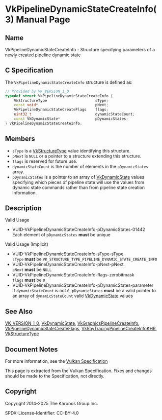 # VkPipelineDynamicStateCreateInfo(3) Manual Page

## Name

VkPipelineDynamicStateCreateInfo - Structure specifying parameters of a newly created pipeline dynamic state



## [](#_c_specification)C Specification

The `VkPipelineDynamicStateCreateInfo` structure is defined as:

```c++
// Provided by VK_VERSION_1_0
typedef struct VkPipelineDynamicStateCreateInfo {
    VkStructureType                      sType;
    const void*                          pNext;
    VkPipelineDynamicStateCreateFlags    flags;
    uint32_t                             dynamicStateCount;
    const VkDynamicState*                pDynamicStates;
} VkPipelineDynamicStateCreateInfo;
```

## [](#_members)Members

- `sType` is a [VkStructureType](https://registry.khronos.org/vulkan/specs/latest/man/html/VkStructureType.html) value identifying this structure.
- `pNext` is `NULL` or a pointer to a structure extending this structure.
- `flags` is reserved for future use.
- `dynamicStateCount` is the number of elements in the `pDynamicStates` array.
- `pDynamicStates` is a pointer to an array of [VkDynamicState](https://registry.khronos.org/vulkan/specs/latest/man/html/VkDynamicState.html) values specifying which pieces of pipeline state will use the values from dynamic state commands rather than from pipeline state creation information.

## [](#_description)Description

Valid Usage

- [](#VUID-VkPipelineDynamicStateCreateInfo-pDynamicStates-01442)VUID-VkPipelineDynamicStateCreateInfo-pDynamicStates-01442  
  Each element of `pDynamicStates` **must** be unique

Valid Usage (Implicit)

- [](#VUID-VkPipelineDynamicStateCreateInfo-sType-sType)VUID-VkPipelineDynamicStateCreateInfo-sType-sType  
  `sType` **must** be `VK_STRUCTURE_TYPE_PIPELINE_DYNAMIC_STATE_CREATE_INFO`
- [](#VUID-VkPipelineDynamicStateCreateInfo-pNext-pNext)VUID-VkPipelineDynamicStateCreateInfo-pNext-pNext  
  `pNext` **must** be `NULL`
- [](#VUID-VkPipelineDynamicStateCreateInfo-flags-zerobitmask)VUID-VkPipelineDynamicStateCreateInfo-flags-zerobitmask  
  `flags` **must** be `0`
- [](#VUID-VkPipelineDynamicStateCreateInfo-pDynamicStates-parameter)VUID-VkPipelineDynamicStateCreateInfo-pDynamicStates-parameter  
  If `dynamicStateCount` is not `0`, `pDynamicStates` **must** be a valid pointer to an array of `dynamicStateCount` valid [VkDynamicState](https://registry.khronos.org/vulkan/specs/latest/man/html/VkDynamicState.html) values

## [](#_see_also)See Also

[VK\_VERSION\_1\_0](https://registry.khronos.org/vulkan/specs/latest/man/html/VK_VERSION_1_0.html), [VkDynamicState](https://registry.khronos.org/vulkan/specs/latest/man/html/VkDynamicState.html), [VkGraphicsPipelineCreateInfo](https://registry.khronos.org/vulkan/specs/latest/man/html/VkGraphicsPipelineCreateInfo.html), [VkPipelineDynamicStateCreateFlags](https://registry.khronos.org/vulkan/specs/latest/man/html/VkPipelineDynamicStateCreateFlags.html), [VkRayTracingPipelineCreateInfoKHR](https://registry.khronos.org/vulkan/specs/latest/man/html/VkRayTracingPipelineCreateInfoKHR.html), [VkStructureType](https://registry.khronos.org/vulkan/specs/latest/man/html/VkStructureType.html)

## [](#_document_notes)Document Notes

For more information, see the [Vulkan Specification](https://registry.khronos.org/vulkan/specs/latest/html/vkspec.html#VkPipelineDynamicStateCreateInfo)

This page is extracted from the Vulkan Specification. Fixes and changes should be made to the Specification, not directly.

## [](#_copyright)Copyright

Copyright 2014-2025 The Khronos Group Inc.

SPDX-License-Identifier: CC-BY-4.0